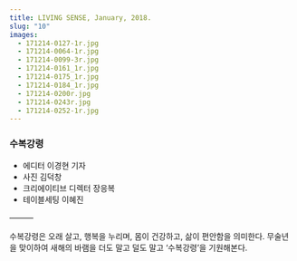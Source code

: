 ```yaml
---
title: LIVING SENSE, January, 2018.
slug: "10"
images:
  - 171214-0127-1r.jpg
  - 171214-0064-1r.jpg
  - 171214-0099-3r.jpg
  - 171214-0161_1r.jpg
  - 171214-0175_1r.jpg
  - 171214-0184_1r.jpg
  - 171214-0200r.jpg
  - 171214-0243r.jpg
  - 171214-0252-1r.jpg
---
```


### 수복강령

* 에디터 이경현 기자
* 사진 김덕창
* 크리에이티브 디렉터  장응복
* 테이블세팅 이혜진

&mdash;&mdash;&mdash;

수복강령은 오래 살고, 행복을 누리며, 몸이 건강하고, 삶이 편안함을 의미한다. 무술년을 맞이하여 새해의 바램을 더도 말고 덜도 말고 ‘수복강령’을 기원해본다.
